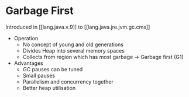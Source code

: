 
# Garbage First 

Introduced in [[lang.java.v.9]] to [[lang.java.jre.jvm.gc.cms]]

- Operation
    - No concept of young and old generations
    - Divides Heap into several memory spaces
    - Collects from region which has most garbage → Garbage first (G1)
- Advantages
    - GC pauses can be tuned
    - Small pauses
    - Parallelism and concurrency together
    - Better heap utilisation